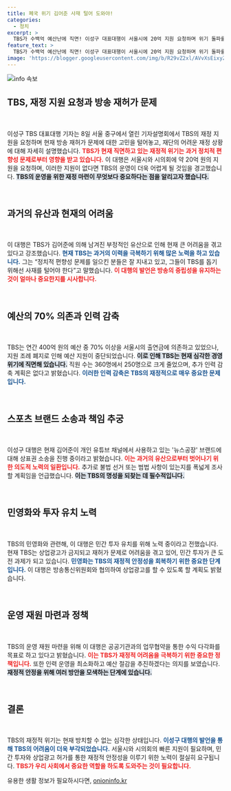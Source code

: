 ```yaml
---
title: 폐국 위기 김어준 사재 털어 도와야!
categories:
  - 정치
excerpt: >
  TBS가 수백억 예산난에 직면! 이성구 대표대행이 서울시에 20억 지원 요청하며 위기 돌파를 위해 고군분투하고 있습니다. 과거 유산의 부담을 털어내기 위한 그의 발언이 주목받고 있습니다.
feature_text: >
  TBS가 수백억 예산난에 직면! 이성구 대표대행이 서울시에 20억 지원 요청하며 위기 돌파를 위해 고군분투하고 있습니다. 과거 유산의 부담을 털어내기 위한 그의 발언이 주목받고 있습니다.
image: 'https://blogger.googleusercontent.com/img/b/R29vZ2xl/AVvXsEixyZcFfHzMRdzZMjFBmAUKJYCLCGyLL1o632UiGVXcaFdKo_bkvkuCioo0uUKlGfBVcT3P84aROyZIXSBEx3Aw5nCQ3pTgDom1WDC4m8eifvWiAmWEEVb4x6G_l8C0QH225ldMjyaFvpxGEBGNO37VmDTDMHGhJPq73UglMfDca1-0aw/s1600/blogspot.png'
---
```


<p><img src="https://blogger.googleusercontent.com/img/b/R29vZ2xl/AVvXsEixyZcFfHzMRdzZMjFBmAUKJYCLCGyLL1o632UiGVXcaFdKo_bkvkuCioo0uUKlGfBVcT3P84aROyZIXSBEx3Aw5nCQ3pTgDom1WDC4m8eifvWiAmWEEVb4x6G_l8C0QH225ldMjyaFvpxGEBGNO37VmDTDMHGhJPq73UglMfDca1-0aw/s1600/blogspot.png" alt="info 속보" /></p>

<h2 data-ke-size="size26">TBS, 재정 지원 요청과 방송 재허가 문제</h2>

<p data-ke-size="size16">&nbsp;</p>

<p>이성구 TBS 대표대행 기자는 8일 서울 중구에서 열린 기자설명회에서 TBS의 재정 지원을 요청하며 현재 방송 재허가 문제에 대한 고민을 털어놓고, 재단의 어려운 재정 상황에 대해 자세히 설명했습니다. <b><span style="color: #ee2323;">TBS가 현재 직면하고 있는 재정적 위기는 과거 정치적 편향성 문제로부터 영향을 받고 있습니다.</span></b> 이 대행은 서울시와 시의회에 약 20억 원의 지원을 요청하며, 이러한 지원이 없다면 TBS의 운영이 더욱 어렵게 될 것임을 경고했습니다. <b><span style="background-color: #21538527;">TBS의 운영을 위한 재정 마련이 무엇보다 중요하다는 점을 알리고자 했습니다.</span></b> </p>

<p data-ke-size="size16">&nbsp;</p>

<h2 data-ke-size="size26">과거의 유산과 현재의 어려움</h2>

<p data-ke-size="size16">&nbsp;</p>

<p>이 대행은 TBS가 김어준에 의해 남겨진 부정적인 유산으로 인해 현재 큰 어려움을 겪고 있다고 강조했습니다. <b><span style="color: #1a5490;">현재 TBS는 과거의 이력을 극복하기 위해 많은 노력을 하고 있습니다.</span></b> 그는 “정치적 편향성 문제를 일으킨 분들은 잘 지내고 있고, 그들이 TBS를 돕기 위해선 사재를 털어야 한다”고 말했습니다. <b><span style="color: #ee2323;">이 대행의 발언은 방송의 중립성을 유지하는 것이 얼마나 중요한지를 시사합니다.</span></b> </p>

<p data-ke-size="size16">&nbsp;</p>

<h2 data-ke-size="size26">예산의 70% 의존과 인력 감축</h2>

<p data-ke-size="size16">&nbsp;</p>

<p>TBS는 연간 400억 원의 예산 중 70% 이상을 서울시의 출연금에 의존하고 있었으나, 지원 조례 폐지로 인해 예산 지원이 중단되었습니다. <b><span style="background-color: #21538527;">이로 인해 TBS는 현재 심각한 경영 위기에 직면해 있습니다.</span></b> 직원 수는 360명에서 250명으로 크게 줄었으며, 추가 인력 감축 계획은 없다고 밝혔습니다. <b><span style="color: #1a5490;">이러한 인력 감축은 TBS의 재정적으로 매우 중요한 문제입니다.</span></b> </p>

<p data-ke-size="size16">&nbsp;</p>

<h2 data-ke-size="size26">스포츠 브랜드 소송과 책임 추궁</h2>

<p data-ke-size="size16">&nbsp;</p>

<p>이성구 대행은 현재 김어준이 개인 유튜브 채널에서 사용하고 있는 '뉴스공장' 브랜드에 대해 상표권 소송을 진행 중이라고 밝혔습니다. <b><span style="color: #ee2323;">이는 과거의 유산으로부터 벗어나기 위한 의도적 노력의 일환입니다.</span></b> 추가로 불법 선거 또는 범법 사항이 있는지를 폭넓게 조사할 계획임을 언급했습니다. <b><span style="background-color: #21538527;">이는 TBS의 명성을 되찾는 데 필수적입니다.</span></b></p>

<p data-ke-size="size16">&nbsp;</p>

<h2 data-ke-size="size26">민영화와 투자 유치 노력</h2>

<p data-ke-size="size16">&nbsp;</p>

<p>TBS의 민영화와 관련해, 이 대행은 민간 투자 유치를 위해 노력 중이라고 전했습니다. 현재 TBS는 상업광고가 금지되고 재허가 문제로 어려움을 겪고 있어, 민간 투자가 큰 도전 과제가 되고 있습니다. <b><span style="color: #1a5490;">민영화는 TBS의 재정적 안정성을 회복하기 위한 중요한 단계입니다.</span></b> 이 대행은 방송통신위원회와 협의하여 상업광고를 할 수 있도록 할 계획도 밝혔습니다.</p>

<p data-ke-size="size16">&nbsp;</p>

<h2 data-ke-size="size26">운영 재원 마련과 정책</h2>

<p data-ke-size="size16">&nbsp;</p>

<p>TBS의 운영 재원 마련을 위해 이 대행은 공공기관과의 업무협약을 통한 수익 다각화를 목표로 하고 있다고 밝혔습니다. <b><span style="color: #ee2323;">이는 TBS가 재정적 어려움을 극복하기 위한 중요한 정책입니다.</span></b> 또한 인력 운영을 최소화하고 예산 절감을 추진하겠다는 의지를 보였습니다. <b><span style="background-color: #21538527;">재정적 안정을 위해 여러 방안을 모색하는 단계에 있습니다.</span></b></p>

<p data-ke-size="size16">&nbsp;</p>

<h2 data-ke-size="size26">결론</h2>

<p data-ke-size="size16">&nbsp;</p>

<p>TBS의 재정적 위기는 현재 방치할 수 없는 심각한 상태입니다. <b><span style="color: #1a5490;">이성구 대행의 발언을 통해 TBS의 어려움이 더욱 부각되었습니다.</span></b> 서울시와 시의회의 빠른 지원이 필요하며, 민간 투자와 상업광고 허가를 통한 재정적 안정성을 이루기 위한 노력이 절실히 요구됩니다. <b><span style="color: #ee2323;">TBS가 우리 사회에서 중요한 역할을 하도록 도와주는 것이 필요합니다.</span></b></p>
유용한 생활 정보가 필요하시다면, <a href="https://onioninfo.kr" rel="dofollow">onioninfo.kr</a>


